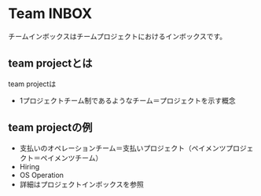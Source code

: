# Team INBOX

チームインボックスはチームプロジェクトにおけるインボックスです。

## team projectとは
team projectは
- 1プロジェクトチーム制であるようなチーム＝プロジェクトを示す概念

## team projectの例
- 支払いのオペレーションチーム＝支払いプロジェクト（ペイメンツプロジェクト＝ペイメンツチーム）
- Hiring
- OS Operation
- 詳細はプロジェクトインボックスを参照

